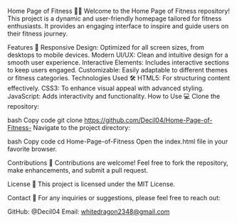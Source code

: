 Home Page of Fitness 🏋️‍♂️
Welcome to the Home Page of Fitness repository! This project is a dynamic and user-friendly homepage tailored for fitness enthusiasts. It provides an engaging interface to inspire and guide users on their fitness journey.

Features 🚀
Responsive Design: Optimized for all screen sizes, from desktops to mobile devices.
Modern UI/UX: Clean and intuitive design for a smooth user experience.
Interactive Elements: Includes interactive sections to keep users engaged.
Customizable: Easily adaptable to different themes or fitness categories.
Technologies Used 🛠️
HTML5: For structuring content effectively.
CSS3: To enhance visual appeal with advanced styling.
JavaScript: Adds interactivity and functionality.
How to Use 💻
Clone the repository:

bash
Copy code
git clone https://github.com/Decil04/Home-Page-of-Fitness-
Navigate to the project directory:

bash
Copy code
cd Home-Page-of-Fitness
Open the index.html file in your favorite browser.

Contributions 🤝
Contributions are welcome! Feel free to fork the repository, make enhancements, and submit a pull request.

License 📄
This project is licensed under the MIT License.

Contact 📧
For any inquiries or suggestions, please feel free to reach out:

GitHub: @Decil04
Email: whitedragon2348@gmail.com
